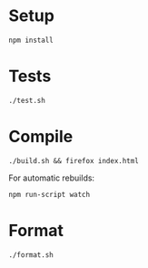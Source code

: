 Setup
=====
```
npm install
```

Tests
=====
```
./test.sh
```

Compile
=======
```
./build.sh && firefox index.html
```

For automatic rebuilds:
```
npm run-script watch
```

Format
======

```
./format.sh
```
